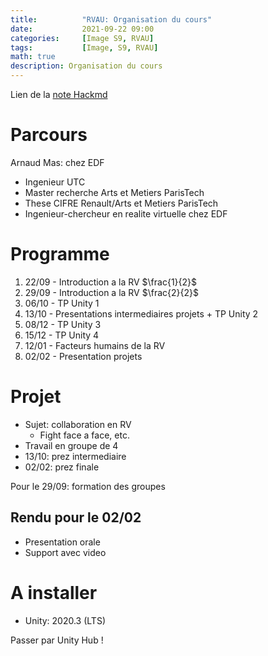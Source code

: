 ```yaml
---
title:          "RVAU: Organisation du cours"
date:           2021-09-22 09:00
categories:     [Image S9, RVAU]
tags:           [Image, S9, RVAU]
math: true
description: Organisation du cours
---
```

Lien de la [note Hackmd](https://hackmd.io/@lemasymasa/HyFfUUuXF)

# Parcours
Arnaud Mas: chez EDF
- Ingenieur UTC
- Master recherche Arts et Metiers ParisTech
- These CIFRE Renault/Arts et Metiers ParisTech
- Ingenieur-chercheur en realite virtuelle chez EDF

# Programme

1. 22/09 - Introduction a la RV $\frac{1}{2}$
2. 29/09 - Introduction a la RV $\frac{2}{2}$
3. 06/10 - TP Unity 1
4. 13/10 - Presentations intermediaires projets + TP Unity 2
5. 08/12 - TP Unity 3
6. 15/12 - TP Unity 4
7. 12/01 - Facteurs humains de la RV
8. 02/02 - Presentation projets

# Projet

- Sujet: collaboration en RV
    - Fight face a face, etc.
- Travail en groupe de 4
- 13/10: prez intermediaire
- 02/02: prez finale

<div class="alert alert-danger" role="alert" markdown="1">
Pour le 29/09: formation des groupes
</div>

## Rendu pour le 02/02

- Presentation orale
- Support avec video

# A installer

- Unity: 2020.3 (LTS)

<div class="alert alert-warning" role="alert" markdown="1">
Passer par Unity Hub !
</div>

